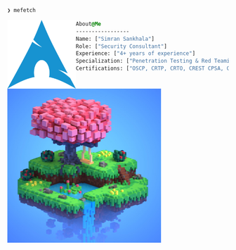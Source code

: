 ```css
❯ mefetch
```

<div style="display:block;text-align:left"><img align="left" src="https://raw.githubusercontent.com/simran-sankhala/simran-sankhala/main/arch.png" border="0" style="width:156px;">
  
  ```css
  About@Me
  -----------------
  Name: ["Simran Sankhala"]
  Role: ["Security Consultant"]
  Experience: ["4+ years of experience"]
  Specialization: ["Penetration Testing & Red Teaming"]
  Certifications: ["OSCP, CRTP, CRTO, CREST CPSA, CREST CRT, CTIA"]
```
<img src="re.png" width="350" height="350">

